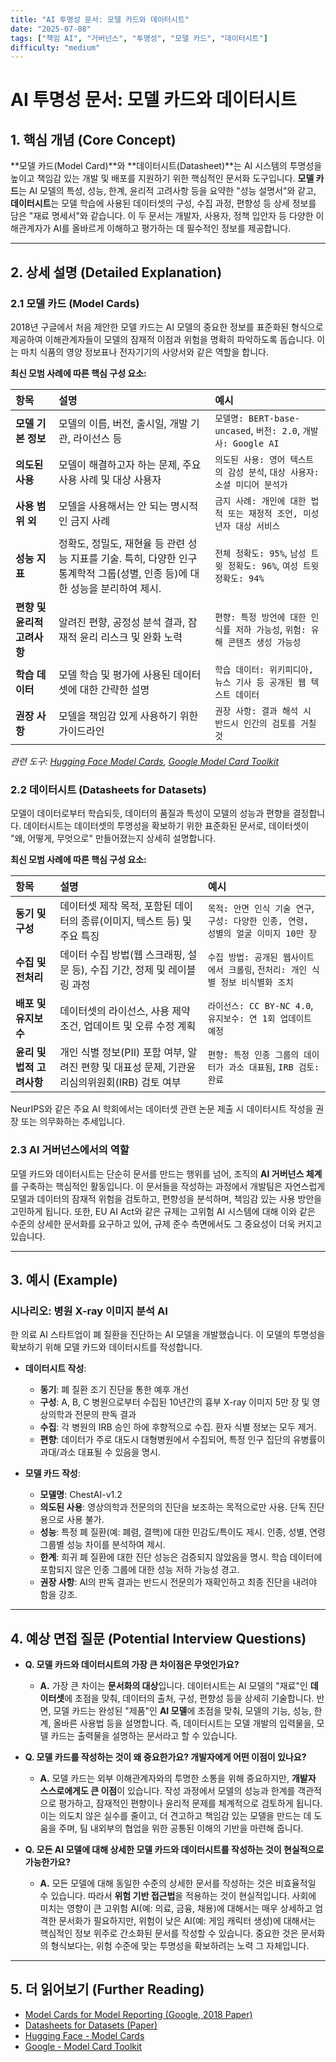```yaml
---
title: "AI 투명성 문서: 모델 카드와 데이터시트"
date: "2025-07-08"
tags: ["책임 AI", "거버넌스", "투명성", "모델 카드", "데이터시트"]
difficulty: "medium"
---
```


# AI 투명성 문서: 모델 카드와 데이터시트

## 1. 핵심 개념 (Core Concept)

**모델 카드(Model Card)**와 **데이터시트(Datasheet)**는 AI 시스템의 투명성을 높이고 책임감 있는 개발 및 배포를 지원하기 위한 핵심적인 문서화 도구입니다. **모델 카드**는 AI 모델의 특성, 성능, 한계, 윤리적 고려사항 등을 요약한 "성능 설명서"와 같고, **데이터시트**는 모델 학습에 사용된 데이터셋의 구성, 수집 과정, 편향성 등 상세 정보를 담은 "재료 명세서"와 같습니다. 이 두 문서는 개발자, 사용자, 정책 입안자 등 다양한 이해관계자가 AI를 올바르게 이해하고 평가하는 데 필수적인 정보를 제공합니다.

---

## 2. 상세 설명 (Detailed Explanation)

### 2.1 모델 카드 (Model Cards)

2018년 구글에서 처음 제안한 모델 카드는 AI 모델의 중요한 정보를 표준화된 형식으로 제공하여 이해관계자들이 모델의 잠재적 이점과 위험을 명확히 파악하도록 돕습니다. 이는 마치 식품의 영양 정보표나 전자기기의 사양서와 같은 역할을 합니다.

**최신 모범 사례에 따른 핵심 구성 요소:**

| 항목 | 설명 | 예시 |
| :--- | :--- | :--- |
| **모델 기본 정보** | 모델의 이름, 버전, 출시일, 개발 기관, 라이선스 등 | `모델명: BERT-base-uncased`, `버전: 2.0`, `개발사: Google AI` |
| **의도된 사용** | 모델이 해결하고자 하는 문제, 주요 사용 사례 및 대상 사용자 | `의도된 사용: 영어 텍스트의 감성 분석`, `대상 사용자: 소셜 미디어 분석가` |
| **사용 범위 외** | 모델을 사용해서는 안 되는 명시적인 금지 사례 | `금지 사례: 개인에 대한 법적 또는 재정적 조언, 미성년자 대상 서비스` |
| **성능 지표** | 정확도, 정밀도, 재현율 등 관련 성능 지표를 기술. 특히, 다양한 인구통계학적 그룹(성별, 인종 등)에 대한 성능을 분리하여 제시. | `전체 정확도: 95%`, `남성 트윗 정확도: 96%`, `여성 트윗 정확도: 94%` |
| **편향 및 윤리적 고려사항** | 알려진 편향, 공정성 분석 결과, 잠재적 윤리 리스크 및 완화 노력 | `편향: 특정 방언에 대한 인식률 저하 가능성`, `위험: 유해 콘텐츠 생성 가능성` |
| **학습 데이터** | 모델 학습 및 평가에 사용된 데이터셋에 대한 간략한 설명 | `학습 데이터: 위키피디아, 뉴스 기사 등 공개된 웹 텍스트 데이터` |
| **권장 사항** | 모델을 책임감 있게 사용하기 위한 가이드라인 | `권장 사항: 결과 해석 시 반드시 인간의 검토를 거칠 것` |

*관련 도구: [Hugging Face Model Cards](https://huggingface.co/docs/hub/model-cards), [Google Model Card Toolkit](https://modelcards.withgoogle.com/about)*

### 2.2 데이터시트 (Datasheets for Datasets)

모델이 데이터로부터 학습되듯, 데이터의 품질과 특성이 모델의 성능과 편향을 결정합니다. 데이터시트는 데이터셋의 투명성을 확보하기 위한 표준화된 문서로, 데이터셋이 "왜, 어떻게, 무엇으로" 만들어졌는지 상세히 설명합니다.

**최신 모범 사례에 따른 핵심 구성 요소:**

| 항목 | 설명 | 예시 |
| :--- | :--- | :--- |
| **동기 및 구성** | 데이터셋 제작 목적, 포함된 데이터의 종류(이미지, 텍스트 등) 및 주요 특징 | `목적: 안면 인식 기술 연구`, `구성: 다양한 인종, 연령, 성별의 얼굴 이미지 10만 장` |
| **수집 및 전처리** | 데이터 수집 방법(웹 스크래핑, 설문 등), 수집 기간, 정제 및 레이블링 과정 | `수집 방법: 공개된 웹사이트에서 크롤링`, `전처리: 개인 식별 정보 비식별화 조치` |
| **배포 및 유지보수** | 데이터셋의 라이선스, 사용 제약 조건, 업데이트 및 오류 수정 계획 | `라이선스: CC BY-NC 4.0`, `유지보수: 연 1회 업데이트 예정` |
| **윤리 및 법적 고려사항** | 개인 식별 정보(PII) 포함 여부, 알려진 편향 및 대표성 문제, 기관윤리심의위원회(IRB) 검토 여부 | `편향: 특정 인종 그룹의 데이터가 과소 대표됨`, `IRB 검토: 완료` |

NeurIPS와 같은 주요 AI 학회에서는 데이터셋 관련 논문 제출 시 데이터시트 작성을 권장 또는 의무화하는 추세입니다.

### 2.3 AI 거버넌스에서의 역할

모델 카드와 데이터시트는 단순히 문서를 만드는 행위를 넘어, 조직의 **AI 거버넌스 체계**를 구축하는 핵심적인 활동입니다. 이 문서들을 작성하는 과정에서 개발팀은 자연스럽게 모델과 데이터의 잠재적 위험을 검토하고, 편향성을 분석하며, 책임감 있는 사용 방안을 고민하게 됩니다. 또한, EU AI Act와 같은 규제는 고위험 AI 시스템에 대해 이와 같은 수준의 상세한 문서화를 요구하고 있어, 규제 준수 측면에서도 그 중요성이 더욱 커지고 있습니다.

---

## 3. 예시 (Example)

### 시나리오: 병원 X-ray 이미지 분석 AI

한 의료 AI 스타트업이 폐 질환을 진단하는 AI 모델을 개발했습니다. 이 모델의 투명성을 확보하기 위해 모델 카드와 데이터시트를 작성합니다.

*   **데이터시트 작성**:
    *   **동기**: 폐 질환 조기 진단을 통한 예후 개선
    *   **구성**: A, B, C 병원으로부터 수집된 10년간의 흉부 X-ray 이미지 5만 장 및 영상의학과 전문의 판독 결과
    *   **수집**: 각 병원의 IRB 승인 하에 후향적으로 수집. 환자 식별 정보는 모두 제거.
    *   **편향**: 데이터가 주로 대도시 대형병원에서 수집되어, 특정 인구 집단의 유병률이 과대/과소 대표될 수 있음을 명시.

*   **모델 카드 작성**:
    *   **모델명**: ChestAI-v1.2
    *   **의도된 사용**: 영상의학과 전문의의 진단을 보조하는 목적으로만 사용. 단독 진단용으로 사용 불가.
    *   **성능**: 특정 폐 질환(예: 폐렴, 결핵)에 대한 민감도/특이도 제시. 인종, 성별, 연령 그룹별 성능 차이를 분석하여 제시.
    *   **한계**: 희귀 폐 질환에 대한 진단 성능은 검증되지 않았음을 명시. 학습 데이터에 포함되지 않은 인종 그룹에 대한 성능 저하 가능성 경고.
    *   **권장 사항**: AI의 판독 결과는 반드시 전문의가 재확인하고 최종 진단을 내려야 함을 강조.

---

## 4. 예상 면접 질문 (Potential Interview Questions)

*   **Q. 모델 카드와 데이터시트의 가장 큰 차이점은 무엇인가요?**
    *   **A.** 가장 큰 차이는 **문서화의 대상**입니다. 데이터시트는 AI 모델의 "재료"인 **데이터셋**에 초점을 맞춰, 데이터의 출처, 구성, 편향성 등을 상세히 기술합니다. 반면, 모델 카드는 완성된 "제품"인 **AI 모델**에 초점을 맞춰, 모델의 기능, 성능, 한계, 올바른 사용법 등을 설명합니다. 즉, 데이터시트는 모델 개발의 입력물을, 모델 카드는 출력물을 설명하는 문서라고 할 수 있습니다.

*   **Q. 모델 카드를 작성하는 것이 왜 중요한가요? 개발자에게 어떤 이점이 있나요?**
    *   **A.** 모델 카드는 외부 이해관계자와의 투명한 소통을 위해 중요하지만, **개발자 스스로에게도 큰 이점**이 있습니다. 작성 과정에서 모델의 성능과 한계를 객관적으로 평가하고, 잠재적인 편향이나 윤리적 문제를 체계적으로 검토하게 됩니다. 이는 의도치 않은 실수를 줄이고, 더 견고하고 책임감 있는 모델을 만드는 데 도움을 주며, 팀 내외부의 협업을 위한 공통된 이해의 기반을 마련해 줍니다.

*   **Q. 모든 AI 모델에 대해 상세한 모델 카드와 데이터시트를 작성하는 것이 현실적으로 가능한가요?**
    *   **A.** 모든 모델에 대해 동일한 수준의 상세한 문서를 작성하는 것은 비효율적일 수 있습니다. 따라서 **위험 기반 접근법**을 적용하는 것이 현실적입니다. 사회에 미치는 영향이 큰 고위험 AI(예: 의료, 금융, 채용)에 대해서는 매우 상세하고 엄격한 문서화가 필요하지만, 위험이 낮은 AI(예: 게임 캐릭터 생성)에 대해서는 핵심적인 정보 위주로 간소화된 문서를 작성할 수 있습니다. 중요한 것은 문서화의 형식보다는, 위험 수준에 맞는 투명성을 확보하려는 노력 그 자체입니다.

---

## 5. 더 읽어보기 (Further Reading)

*   [Model Cards for Model Reporting (Google, 2018 Paper)](https://arxiv.org/abs/1810.03993)
*   [Datasheets for Datasets (Paper)](https://arxiv.org/abs/1803.09010)
*   [Hugging Face - Model Cards](https://huggingface.co/docs/hub/model-cards)
*   [Google - Model Card Toolkit](https://modelcards.withgoogle.com/about)